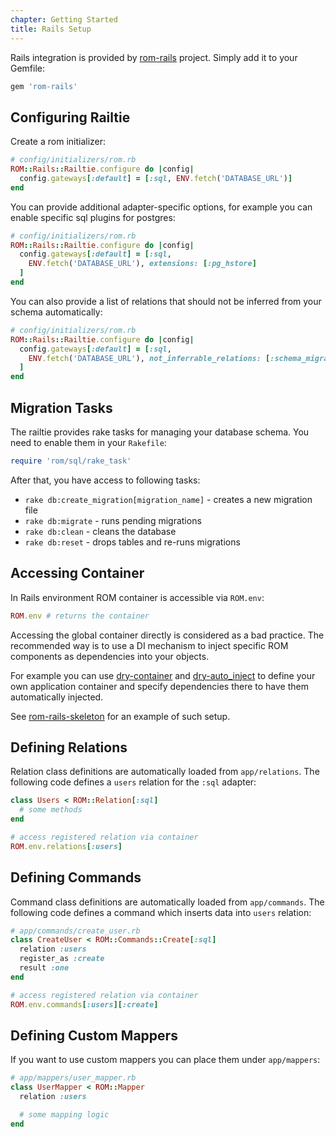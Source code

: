```yaml
---
chapter: Getting Started
title: Rails Setup
---
```


Rails integration is provided by
[rom-rails](https://github.com/rom-rb/rom-rails) project. Simply add it to your
Gemfile:

``` ruby
gem 'rom-rails'
```

## Configuring Railtie

Create a rom initializer:

``` ruby
# config/initializers/rom.rb
ROM::Rails::Railtie.configure do |config|
  config.gateways[:default] = [:sql, ENV.fetch('DATABASE_URL')]
end
```

You can provide additional adapter-specific options, for example you can enable
specific sql plugins for postgres:

``` ruby
# config/initializers/rom.rb
ROM::Rails::Railtie.configure do |config|
  config.gateways[:default] = [:sql,
    ENV.fetch('DATABASE_URL'), extensions: [:pg_hstore]
  ]
end
```

You can also provide a list of relations that should not be inferred from your
schema automatically:

``` ruby
# config/initializers/rom.rb
ROM::Rails::Railtie.configure do |config|
  config.gateways[:default] = [:sql,
    ENV.fetch('DATABASE_URL'), not_inferrable_relations: [:schema_migrations]
  ]
end
```

## Migration Tasks

The railtie provides rake tasks for managing your database schema. You need to
enable them in your `Rakefile`:

``` ruby
require 'rom/sql/rake_task'
```

After that, you have access to following tasks:

* `rake db:create_migration[migration_name]` - creates a new migration file
* `rake db:migrate` - runs pending migrations
* `rake db:clean` - cleans the database
* `rake db:reset` - drops tables and re-runs migrations

## Accessing Container

In Rails environment ROM container is accessible via `ROM.env`:

``` ruby
ROM.env # returns the container
```

Accessing the global container directly is considered as a bad practice. The
recommended way is to use a DI mechanism to inject specific ROM components as
dependencies into your objects.

For example you can use [dry-container](https://github.com/dryrb/dry-container)
and [dry-auto_inject](https://github.com/dryrb/dry-auto_inject) to define
your own application container and specify dependencies there to have them
automatically injected.

See [rom-rails-skeleton](https://github.com/solnic/rom-rails-skeleton) for an
example of such setup.

## Defining Relations

Relation class definitions are automatically loaded from `app/relations`.
The following code defines a `users` relation for the `:sql` adapter:

``` ruby
class Users < ROM::Relation[:sql]
  # some methods
end

# access registered relation via container
ROM.env.relations[:users]
```

## Defining Commands

Command class definitions are automatically loaded from `app/commands`.
The following code defines a command which inserts data into `users` relation:

``` ruby
# app/commands/create_user.rb
class CreateUser < ROM::Commands::Create[:sql]
  relation :users
  register_as :create
  result :one
end

# access registered relation via container
ROM.env.commands[:users][:create]
```

## Defining Custom Mappers

If you want to use custom mappers you can place them under `app/mappers`:

``` ruby
# app/mappers/user_mapper.rb
class UserMapper < ROM::Mapper
  relation :users

  # some mapping logic
end
```
